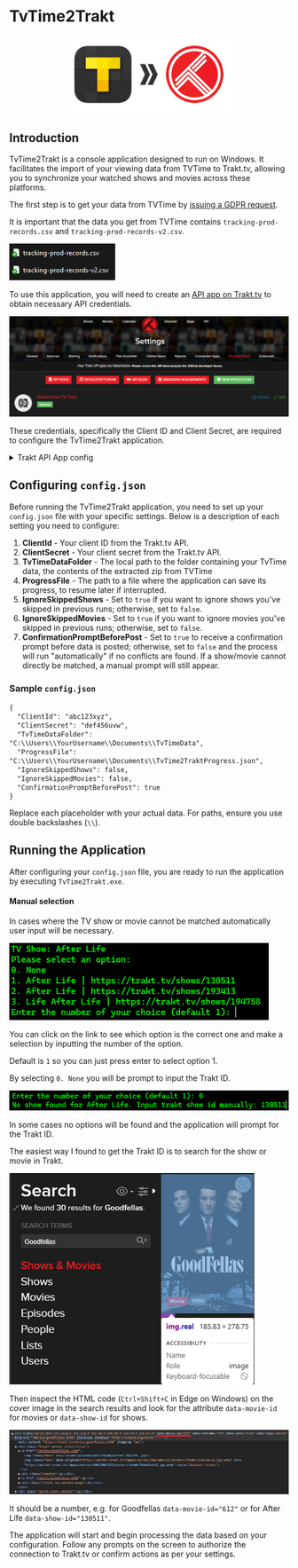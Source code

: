# TvTime2Trakt

<div align="center">
  <img src="images/tvtime2trakt.png" alt="TVTime2Trakt" width="300">
</div>

## Introduction

TvTime2Trakt is a console application designed to run on Windows.
It facilitates the import of your viewing data from TVTime to Trakt.tv, allowing you to synchronize your watched shows and movies across these platforms.

The first step is to get your data from TVTime by [issuing a GDPR request](https://tvtime.zendesk.com/hc/en-us/articles/360022148834-GDPR-Data-Requests-and-Removal).

It is important that the data you get from TVTime contains `tracking-prod-records.csv` and `tracking-prod-records-v2.csv`.

![Trakt API App](images/tv-time-data-files.png)

To use this application, you will need to create an [API app on Trakt.tv](https://trakt.tv/oauth/applications) to obtain necessary API credentials.

![Trakt API App](images/trakt-api-app.png)

These credentials, specifically the Client ID and Client Secret, are required to configure the TvTime2Trakt application.

<details>
<summary>Trakt API App config</summary>

![Trakt API App Config](images/trakt-api-app-edit.png)

</details>

## Configuring `config.json`

Before running the TvTime2Trakt application, you need to set up your `config.json` file with your specific settings. Below is a description of each setting you need to configure:

1. **ClientId** - Your client ID from the Trakt.tv API.
2. **ClientSecret** - Your client secret from the Trakt.tv API.
3. **TvTimeDataFolder** - The local path to the folder containing your TvTime data, the contents of the extracted zip from TVTime
4. **ProgressFile** - The path to a file where the application can save its progress, to resume later if interrupted.
5. **IgnoreSkippedShows** - Set to `true` if you want to ignore shows you've skipped in previous runs; otherwise, set to `false`.
6. **IgnoreSkippedMovies** - Set to `true` if you want to ignore movies you've skipped in previous runs; otherwise, set to `false`.
7. **ConfirmationPromptBeforePost** - Set to `true` to receive a confirmation prompt before data is posted; otherwise, set to `false` and the process will run "automatically" if no conflicts are found. If a show/movie cannot directly be matched, a manual prompt will still appear.

### Sample `config.json`

```
{
  "ClientId": "abc123xyz",
  "ClientSecret": "def456uvw",
  "TvTimeDataFolder": "C:\\Users\\YourUsername\\Documents\\TvTimeData",
  "ProgressFile": "C:\\Users\\YourUsername\\Documents\\TvTime2TraktProgress.json",
  "IgnoreSkippedShows": false,
  "IgnoreSkippedMovies": false,
  "ConfirmationPromptBeforePost": true
}
```

Replace each placeholder with your actual data. For paths, ensure you use double backslashes (`\\`).

## Running the Application

After configuring your `config.json` file, you are ready to run the application by executing `TvTime2Trakt.exe`.

#### Manual selection

In cases where the TV show or movie cannot be matched automatically user input will be necessary.

![Manual selection prompt](images/manual-selection-prompt.png)

You can click on the link to see which option is the correct one and make a selection by inputting the number of the option.

Default is `1` so you can just press enter to select option 1.

By selecting `0. None` you will be prompt to input the Trakt ID. 

![Manual id prompt](images/manual-selection-prompt-id.png)

In some cases no options will be found and the application will prompt for the Trakt ID. 

The easiest way I found to get the Trakt ID is to search for the show or movie in Trakt.

![Trakt search](images/id-trakt-search.png)

Then inspect the HTML code (`Ctrl+Shift+C` in Edge on Windows) on the cover image in the search results and look for the attribute `data-movie-id` for movies or `data-show-id` for shows.

![Trakt HTML](images/id-trakt.search-html.png)

 It should be a number, e.g. for Goodfellas `data-movie-id="612"` or for After Life `data-show-id="130511"`.


The application will start and begin processing the data based on your configuration. Follow any prompts on the screen to authorize the connection to Trakt.tv or confirm actions as per your settings.
